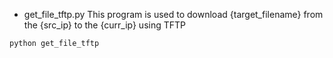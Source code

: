 
- get_file_tftp.py
This program is used to download {target_filename} from the {src_ip} to the {curr_ip} using TFTP

```
python get_file_tftp
```
